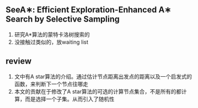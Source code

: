## SeeA∗: Efficient Exploration-Enhanced A∗ Search by Selective Sampling
1. 研究A*算法的蒙特卡洛树搜索的
2. 没接触过类似的，放waiting list


## review
1. 文中有A star算法的介绍。通过估计节点距离出发点的距离以及一个启发式的函数，来判断下一个节点往哪走
2. 本文的贡献在于修改了A star算法的可选的计算节点集合，不是所有的都计算，而是选择一个子集。从而引入了随机性